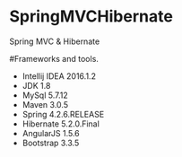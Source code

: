 # SpringMVCHibernate
Spring MVC &amp; Hibernate

#Frameworks and tools.

- Intellij IDEA 2016.1.2
- JDK 1.8
- MySql 5.7.12
- Maven 3.0.5
- Spring 4.2.6.RELEASE
- Hibernate 5.2.0.Final
- AngularJS 1.5.6
- Bootstrap 3.3.5

